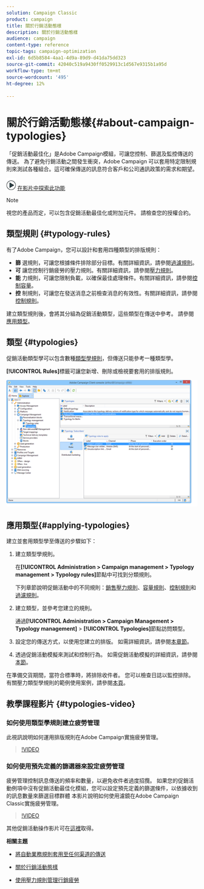 ```yaml
---
solution: Campaign Classic
product: campaign
title: 關於行銷活動態樣
description: 關於行銷活動態樣
audience: campaign
content-type: reference
topic-tags: campaign-optimization
exl-id: 6d5b8584-4aa1-4d9a-89d9-d41da75dd323
source-git-commit: 42040c519a9430ff0529913c1d567e9315b1a95d
workflow-type: tm+mt
source-wordcount: '495'
ht-degree: 12%

---
```


# 關於行銷活動態樣{#about-campaign-typologies}

<!--
>[!AVAILABILITY]
>
>:warning: This capability is not available in Campaign v8. [Learn more](https://experienceleague.adobe.com/docs/campaign/campaign-v8/campaign-home.html)
-->

「促銷活動最佳化」是Adobe Campaign模組，可讓您控制、篩選及監控傳送的傳送。 為了避免行銷活動之間發生衝突，Adobe Campaign 可以套用特定限制規則來測試各種組合。這可確保傳送的訊息符合客戶和公司通訊政策的需求和期望。

![](assets/do-not-localize/how-to-video.png) [在影片中探索此功能](#typologies-video)

>[!NOTE]
>
>視您的產品而定，可以包含促銷活動最佳化或附加元件。 請檢查您的授權合約。

## 類型規則 {#typology-rules}

有了Adobe Campaign，您可以設計和套用四種類型的排版規則：

* **篩** 選規則，可讓您根據條件排除部分目標。有關詳細資訊，請參閱[過濾規則](../../campaign/using/filtering-rules.md)。
* **可** 讓您控制行銷疲勞的壓力規則。有關詳細資訊，請參閱[壓力規則](../../campaign/using/pressure-rules.md)。
* **能** 力規則，可讓您限制負載，以確保最佳處理條件。有關詳細資訊，請參閱[控制容量](../../campaign/using/consistency-rules.md#controlling-capacity)。
* **控** 制規則，可讓您在發送消息之前檢查消息的有效性。有關詳細資訊，請參閱[控制規則](../../campaign/using/control-rules.md)。

建立類型規則後，會將其分組為促銷活動類型，這些類型在傳送中參考。 請參閱[應用類型](#applying-typologies)。

## 類型 {#typologies}

促銷活動類型學可以包含數種[類型學規則](#typology-rules)，但傳送只能參考一種類型學。

**[!UICONTROL Rules]**&#x200B;標籤可讓您新增、刪除或檢視要套用的排版規則。

![](assets/campaign_opt_rules_tab.png)

## 應用類型{#applying-typologies}

建立並套用類型學至傳送的步驟如下：

1. 建立類型學規則。

   在&#x200B;**[!UICONTROL Administration > Campaign management > Typology management > Typology rules]**&#x200B;節點中可找到分類規則。

   下列章節說明促銷活動中的不同規則：[銷售壓力規則](../../campaign/using/pressure-rules.md)、[容量規則](../../campaign/using/consistency-rules.md#controlling-capacity)、[控制規則](../../campaign/using/control-rules.md)和[過濾規則](../../campaign/using/filtering-rules.md)。

1. 建立類型，並參考您建立的規則。

   通過&#x200B;**[!UICONTROL Administration > Campaign Management > Typology management]** > **[!UICONTROL Typologies]**&#x200B;節點訪問類型。

1. 設定您的傳送方式，以使用您建立的排版。 如需詳細資訊，請參閱[本章節](../../campaign/using/applying-rules.md#applying-a-typology-to-a-delivery)。
1. 透過促銷活動模擬來測試和控制行為。 如需促銷活動模擬的詳細資訊，請參閱[本節](../../campaign/using/campaign-simulations.md)。

在準備交貨期間，當符合標準時，將排除收件者。 您可以檢查日誌以監控排除。有關壓力類型學規則的範例使用案例，請參閱[本頁](../../campaign/using/pressure-rules.md#use-cases-on-pressure-rules)。

## 教學課程影片 {#typologies-video}

### 如何使用類型學規則建立疲勞管理

此視訊說明如何運用排版規則在Adobe Campaign實施疲勞管理。

>[!VIDEO](https://video.tv.adobe.com/v/25090?quality=12)

### 如何使用預先定義的篩選器來設定疲勞管理

疲勞管理控制訊息傳送的頻率和數量，以避免收件者過度招攬。 如果您的促銷活動例項中沒有促銷活動最佳化模組，您可以設定預先定義的篩選條件，以依據收到的訊息數量來篩選目標群體
本影片說明如何使用濾鏡在Adobe Campaign Classic實施疲勞管理。

>[!VIDEO](https://video.tv.adobe.com/v/25091?quality=12)

其他促銷活動操作影片可在[這裡](https://experienceleague.adobe.com/docs/campaign-classic-learn/tutorials/overview.html?lang=zh-Hant)取得。

**相關主題**

* [將自動業務規則套用至任何渠道的傳送](https://helpx.adobe.com/campaign/kb/simplifying-campaign-management-acc.html#Applyautomaticbusinessrulestodeliveriesonanychannel)

* [關於行銷活動態樣](../../campaign/using/pressure-rules.md)

* [使用壓力規則管理行銷疲勞](https://docs.adobe.com/content/help/en/campaign-classic/using/orchestrating-campaigns/campaign-optimization/pressure-rules.html)

